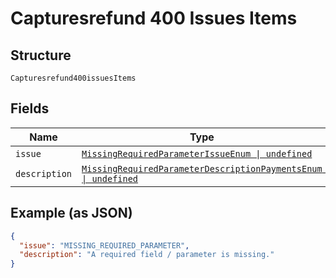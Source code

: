 
# Capturesrefund 400 Issues Items

## Structure

`Capturesrefund400issuesItems`

## Fields

| Name | Type | Tags | Description |
|  --- | --- | --- | --- |
| `issue` | [`MissingRequiredParameterIssueEnum \| undefined`](../../doc/models/missing-required-parameter-issue-enum.md) | Optional | - |
| `description` | [`MissingRequiredParameterDescriptionPaymentsEnum \| undefined`](../../doc/models/missing-required-parameter-description-payments-enum.md) | Optional | - |

## Example (as JSON)

```json
{
  "issue": "MISSING_REQUIRED_PARAMETER",
  "description": "A required field / parameter is missing."
}
```

